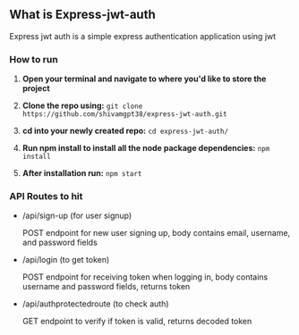 ## What is Express-jwt-auth
Express jwt auth is a simple express authentication application using jwt

### How to run

1. **Open your terminal and navigate to where you'd like to store the project**

2. **Clone the repo using:** 
`git clone https://github.com/shivamgpt38/express-jwt-auth.git`

3. **cd into your newly created repo:** 
`cd express-jwt-auth/`

4. **Run npm install to install all the node package dependencies:** 
`npm install`

5. **After installation run:**
`npm start`

### API Routes to hit
    
* /api/sign-up    (for user signup) 

  POST endpoint for new user signing up, body contains email, username, and password fields   
* /api/login    (to get token)

  POST endpoint for receiving token when logging in, body contains username and password fields, returns token
* /api/authprotectedroute    (to check auth)

  GET endpoint to verify if token is valid, returns decoded token
